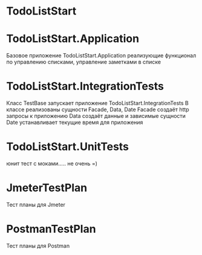 # TodoListStart
# TodoListStart.Application
Базовое приложение TodoListStart.Application реализующие функционал по управлению списками, управление заметками в списке

# TodoListStart.IntegrationTests 
Класс TestBase запускает приложение TodoListStart.IntegrationTests
В классе реализованы сущности Facade, Data, Date
Facade создаёт http запросы к приложению
Data создаёт данные и зависимые сущности
Date устанавливает текущие время для приложения

# TodoListStart.UnitTests
юнит тест с моками..... не очень =)

# JmeterTestPlan
Тест планы для Jmeter

# PostmanTestPlan
Тест планы для Postman

